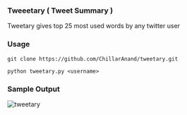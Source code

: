 ### Tweeetary ( Tweet Summary )

Tweetary gives top 25 most used words by any twitter user


### Usage 

    git clone https://github.com/ChillarAnand/tweetary.git

    python tweetary.py <username>

### Sample  Output

![tweetary](http://4.bp.blogspot.com/-NYR-FNqUHTo/U4R_sM2uY0I/AAAAAAAAKi8/svveFFAEKAU/s1600/tweet-summary.png)


